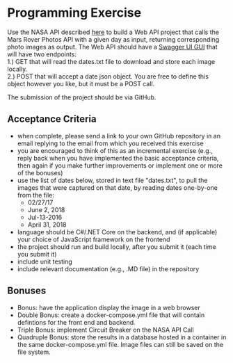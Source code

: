 # Programming Exercise

Use the NASA API described [here](https://api.nasa.gov) to build a Web API project that calls the Mars Rover Photos API with a given day as input, returning corresponding photo images as output. The Web API should have a [Swagger UI GUI](https://swagger.io/tools/swagger-ui/) that will have two endpoints:  
1.) GET that will read the dates.txt file to download and store each image locally.  
2.) POST that will accept a date json object. You are free to define this object however you like, but it must be a POST call.  
  
The submission of the project should be via GitHub.

## Acceptance Criteria

- when complete, please send a link to your own GitHub repository in an email replying to the email from which you received this exercise  
- you are encouraged to think of this as an incremental exercise (e.g., reply back when you have implemented the basic acceptance criteria, then again if you make further improvements or implement one or more of the bonuses)
- use the list of dates below, stored in text file "dates.txt", to pull the images that were captured on that date, by reading dates one-by-one from the file:
  - 02/27/17
  - June 2, 2018
  - Jul-13-2016
  - April 31, 2018
- language should be C#/.NET Core on the backend, and (if applicable) your choice of JavaScript framework on the frontend
- the project should run and build locally, after you submit it (each time you submit it)
- include unit testing
- include relevant documentation (e.g., .MD file) in the repository

## Bonuses

- Bonus: have the application display the image in a web browser
- Double Bonus: create a docker-compose.yml file that will contain defintions for the front end and backend.
- Triple Bonus: implement Circuit Breaker on the NASA API Call  
- Quadruple Bonus: store the results in a database hosted in a container in the same docker-compose.yml file. Image files can still be saved on the file system.
